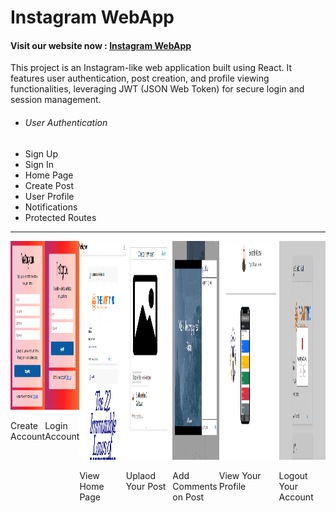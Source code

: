 # Instagram WebApp

<h4>  Visit our website now : <a href="https://instagramwebapp.onrender.com">  Instagram WebApp </a></h4>

<p>This project is an Instagram-like web application built using React. It features user authentication, post creation, and profile viewing functionalities, leveraging JWT (JSON Web Token) for secure login and session management.</p>
<ul>
   <li>
      <h6>User Authentication</h6>
   </li>
   <li>
      Sign Up
   </li>
    <li>
      Sign In
   </li>
    <li>
      Home Page
   </li>
    <li>
      Create Post
   </li>
    <li>
      User Profile
   </li>
    <li>
      Notifications
   </li>
      <li>
  Protected Routes
   </li>
</ul>

<hr>

   <div style="display: flex; justify-content: space-evenly">
      <div>
        <img
          src="https://github.com/sudhanshu1919/instagramwebapp/blob/main/Create_Account.png"
          alt="Create Account"
          width="250"
          height="270px"
        />
        <p>Create Account</p>
      </div>
      <div>
        <img
          src="https://github.com/sudhanshu1919/instagramwebapp/blob/main/Login.png"
          alt="Login Account"
          width="250"
          height="270px"
        />
        <p>Login Account</p>
      </div>
      <div>
        <img
          src="https://github.com/sudhanshu1919/instagramwebapp/blob/main/Home_Page.png"
          alt="View Home Page"
          width="350"
          height="350px"
        />
        <p>View Home Page</p>
      </div>
      <div>
        <img
          src="https://github.com/sudhanshu1919/instagramwebapp/blob/main/Uplaod_Post.png"
          alt="Uplaod Your Post"
          width="350"
          height="350px"
        />
        <p>Uplaod Your Post</p>
      </div>
      <div>
        <img
          src="https://github.com/sudhanshu1919/instagramwebapp/blob/main/Comments_post.png"
          alt="Add Comments on Post"
          width="350"
          height="350px"
        />
        <p>Add Comments on Post</p>
      </div>
      <div>
        <img
          src="https://github.com/sudhanshu1919/instagramwebapp/blob/main/Our_Profile.png"
          alt="View Your Profile"
          width="450"
          height="350px"
        />
        <p>View Your Profile</p>
      </div>
      <div>
        <img
          src="https://github.com/sudhanshu1919/instagramwebapp/blob/main/Account_logout.png"
          alt="Logout Your Account"
          width="350"
          height="350px"
        />
        <p>Logout Your Account</p>
      </div>
    </div>




